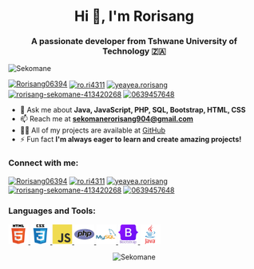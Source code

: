 <h1 align="center">Hi 👋, I'm Rorisang</h1>

<h3 align="center">A passionate developer from Tshwane University of Technology 🇿🇦</h3>
<p align="left"> <img src="https://komarev.com/ghpvc/?username=Sekomane" alt="Sekomane" /> </p>

<p align="left">
  <a href="https://twitter.com/Rorisang06394" target="blank"><img src="https://img.shields.io/twitter/follow/Rorisang06394?logo=twitter&style=for-the-badge" alt="Rorisang06394" /></a>
  <a href="https://www.instagram.com/ro.ri4311/#" target="blank"><img align="center" src="https://cdn.jsdelivr.net/npm/simple-icons@3.0.1/icons/instagram.svg" alt="ro.ri4311" height="30" width="40" /></a>
  <a href="https://www.facebook.com/yeayea.rorisang?mibextid=ZbWKwL" target="blank"><img align="center" src="https://cdn.jsdelivr.net/npm/simple-icons@3.0.1/icons/facebook.svg" alt="yeayea.rorisang" height="30" width="40" /></a>
  <a href="https://www.linkedin.com/in/rorisang-sekomane-413420268?utm_source=share&utm_campaign=share_via&utm_content=profile&utm_medium=android_app" target="blank"><img align="center" src="https://cdn.jsdelivr.net/npm/simple-icons@3.0.1/icons/linkedin.svg" alt="rorisang-sekomane-413420268" height="30" width="40" /></a>
  <a href="https://wa.me/27639457648" target="blank"><img align="center" src="https://cdn.jsdelivr.net/npm/simple-icons@3.0.1/icons/whatsapp.svg" alt="0639457648" height="30" width="40" /></a>
</p>

- 💬 Ask me about **Java, JavaScript, PHP, SQL, Bootstrap, HTML, CSS**
- 📫 Reach me at **sekomanerorisang904@gmail.com**
- 👨‍💻 All of my projects are available at [GitHub](https://github.com/Sekomane)
- ⚡ Fun fact **I'm always eager to learn and create amazing projects!**

<h3 align="left">Connect with me:</h3>
<p align="left">
  <a href="https://twitter.com/Rorisang06394" target="blank"><img align="center" src="https://cdn.jsdelivr.net/npm/simple-icons@3.0.1/icons/twitter.svg" alt="Rorisang06394" height="30" width="40" /></a>
  <a href="https://www.instagram.com/ro.ri4311/#" target="blank"><img align="center" src="https://cdn.jsdelivr.net/npm/simple-icons@3.0.1/icons/instagram.svg" alt="ro.ri4311" height="30" width="40" /></a>
  <a href="https://www.facebook.com/yeayea.rorisang?mibextid=ZbWKwL" target="blank"><img align="center" src="https://cdn.jsdelivr.net/npm/simple-icons@3.0.1/icons/facebook.svg" alt="yeayea.rorisang" height="30" width="40" /></a>
  <a href="https://www.linkedin.com/in/rorisang-sekomane-413420268?utm_source=share&utm_campaign=share_via&utm_content=profile&utm_medium=android_app" target="blank"><img align="center" src="https://cdn.jsdelivr.net/npm/simple-icons@3.0.1/icons/linkedin.svg" alt="rorisang-sekomane-413420268" height="30" width="40" /></a>
  <a href="https://wa.me/27639457648" target="blank"><img align="center" src="https://cdn.jsdelivr.net/npm/simple-icons@3.0.1/icons/whatsapp.svg" alt="0639457648" height="30" width="40" /></a>
</p>

<h3 align="left">Languages and Tools:</h3>
<p align="left">
  <a href="https://www.w3.org/html/" target="_blank"> <img src="https://raw.githubusercontent.com/devicons/devicon/master/icons/html5/html5-original-wordmark.svg" alt="html5" width="40" height="40"/> </a>
  <a href="https://www.w3schools.com/css/" target="_blank"> <img src="https://raw.githubusercontent.com/devicons/devicon/master/icons/css3/css3-original-wordmark.svg" alt="css3" width="40" height="40"/> </a>
  <a href="https://developer.mozilla.org/en-US/docs/Web/JavaScript" target="_blank"> <img src="https://raw.githubusercontent.com/devicons/devicon/master/icons/javascript/javascript-original.svg" alt="javascript" width="40" height="40"/> </a>
  <a href="https://www.php.net/" target="_blank"> <img src="https://raw.githubusercontent.com/devicons/devicon/master/icons/php/php-original.svg" alt="php" width="40" height="40"/> </a>
  <a href="https://www.mysql.com/" target="_blank"> <img src="https://raw.githubusercontent.com/devicons/devicon/master/icons/mysql/mysql-original-wordmark.svg" alt="mysql" width="40" height="40"/> </a>
  <a href="https://getbootstrap.com/" target="_blank"> <img src="https://raw.githubusercontent.com/devicons/devicon/master/icons/bootstrap/bootstrap-original-wordmark.svg" alt="bootstrap" width="40" height="40"/> </a>
  <a href="https://www.java.com/" target="_blank"> <img src="https://raw.githubusercontent.com/devicons/devicon/master/icons/java/java-original-wordmark.svg" alt="java" width="40" height="40"/> </a>
</p>

<p align="center"> <img src="https://github-readme-stats.vercel.app/api?username=Sekomane&show_icons=true&count_private=true&hide_title=true" alt="Sekomane" /> </p>
